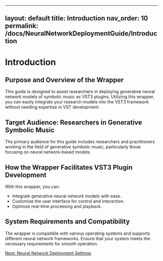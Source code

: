 
---
layout: default
title: Introduction
nav_order: 10
permalink: /docs/NeuralNetworkDeploymentGuide/Introduction
---

# Introduction

## Purpose and Overview of the Wrapper

This guide is designed to assist researchers in deploying generative neural network models of symbolic music as VST3 plugins. Utilizing this wrapper, you can easily integrate your research models into the VST3 framework without needing expertise in VST development.

## Target Audience: Researchers in Generative Symbolic Music

The primary audience for this guide includes researchers and practitioners working in the field of generative symbolic music, particularly those focusing on neural network-based models.

## How the Wrapper Facilitates VST3 Plugin Development

With this wrapper, you can:

- Integrate generative neural network models with ease.
- Customize the user interface for control and interaction.
- Optimize real-time processing and playback.

## System Requirements and Compatibility

The wrapper is compatible with various operating systems and supports different neural network frameworks. Ensure that your system meets the necessary requirements for smooth operation.

[Next: Neural Network Deployment Settings](/docs/NeuralNetworkDeploymentGuide/NeuralNetworkDeploymentSettings)

